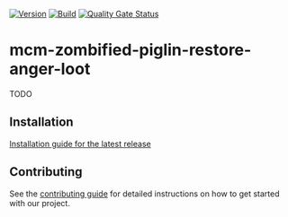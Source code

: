 <!-- modrinth_exclude.start -->

[![Version](https://img.shields.io/modrinth/v/zombified-piglin-restore-anger-loot)](https://modrinth.com/mod/zombified-piglin-restore-anger-loot)
[![Build](https://img.shields.io/github/actions/workflow/status/litetex-oss/mcm-zombified-piglin-restore-anger-loot/check-build.yml?branch=dev)](https://github.com/litetex-oss/mcm-zombified-piglin-restore-anger-loot/actions/workflows/check-build.yml?query=branch%3Adev)
[![Quality Gate Status](https://sonarcloud.io/api/project_badges/measure?project=litetex-oss_mcm-zombified-piglin-restore-anger-loot&metric=alert_status)](https://sonarcloud.io/dashboard?id=litetex-oss_mcm-zombified-piglin-restore-anger-loot)

# mcm-zombified-piglin-restore-anger-loot

<!-- modrinth_exclude.end -->

TODO

<!-- modrinth_exclude.start -->

## Installation
[Installation guide for the latest release](https://github.com/litetex-oss/mcm-zombified-piglin-restore-anger-loot/releases/latest#Installation)

## Contributing
See the [contributing guide](./CONTRIBUTING.md) for detailed instructions on how to get started with our project.

<!-- modrinth_exclude.end -->
